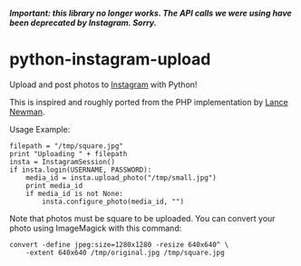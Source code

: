 ***Important: this library no longer works. The API calls we were using have been deprecated by Instagram. Sorry.***

# python-instagram-upload #

Upload and post photos to [Instagram](http://instagram.com) with Python!

This is inspired and roughly ported from the PHP implementation by
[Lance Newman](http://lancenewman.me/posting-a-photo-to-instagram-without-a-phone/).

Usage Example:

    filepath = "/tmp/square.jpg"
    print "Uploading " + filepath
    insta = InstagramSession()
    if insta.login(USERNAME, PASSWORD):
        media_id = insta.upload_photo("/tmp/small.jpg")
        print media_id
        if media_id is not None:
            insta.configure_photo(media_id, "")

Note that photos must be square to be uploaded. You can convert your
photo using ImageMagick with this command:

    convert -define jpeg:size=1280x1280 -resize 640x640^ \
        -extent 640x640 /tmp/original.jpg /tmp/square.jpg
